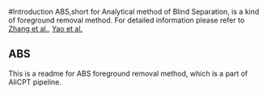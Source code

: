 #Introduction
ABS,short for Analytical method of Blind Separation, is a kind of foreground removal method. 
For detailed information please refer to [Zhang et al.](https://arxiv.org/abs/1608.03707), [Yao et al.](https://arxiv.org/abs/1807.07016) 
## ABS

This is a readme for ABS foreground removal method, which is a part of AliCPT pipeline.

